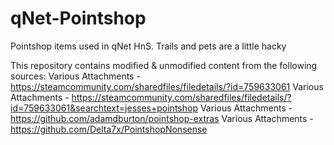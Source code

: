 # qNet-Pointshop
Pointshop items used in qNet HnS. Trails and pets are a little hacky


This repository contains modified & unmodified content from the following sources:
Various Attachments - https://steamcommunity.com/sharedfiles/filedetails/?id=759633061
Various Attachments - https://steamcommunity.com/sharedfiles/filedetails/?id=759633061&searchtext=jesses+pointshop
Various Attachments - https://github.com/adamdburton/pointshop-extras
Various Attachments - https://github.com/Delta7x/PointshopNonsense
